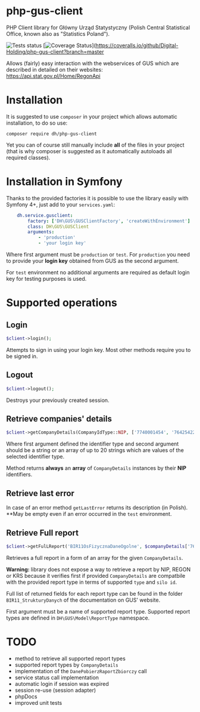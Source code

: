 php-gus-client
==============

PHP Client library for Główny Urząd Statystyczny (Polish Central Statistical Office, known also as "Statistics Poland").

![Tests status](https://github.com/Digital-Holding/php-gus-client/workflows/Build/badge.svg) [![Coverage Status](https://coveralls.io/repos/github/Digital-Holding/php-gus-client/badge.svg?branch=master)](https://coveralls.io/github/Digital-Holding/php-gus-client?branch=master

Allows (fairly) easy interaction with the webservices of GUS which are described in detailed on their websites:
<https://api.stat.gov.pl/Home/RegonApi>

# Installation

It is suggested to use `composer` in your project which allows automatic installation, to do so use:
```
composer require dh/php-gus-client
```

Yet you can of course still manually include **all** of the files in your project (that is why composer is suggested
as it automatically autoloads all required classes).

# Installation in Symfony

Thanks to the provided factories it is possible to use the library easily with Symfony 4+, just add to your `services.yaml`:

```yaml
    dh.service.gusclient:
        factory: ['DH\GUS\GUSClientFactory', 'createWithEnvironment']
        class: DH\GUS\GUSClient
        arguments:
            - 'production'
            - 'your login key'
```

Where first argument must be `production` or `test`. For `production` you need to provide your **login key** obtained from
GUS as the second argument.

For `test` environment no additional arguments are required as default login key for testing purposes is used.

# Supported operations

## Login

```php
$client->login();
```

Attempts to sign in using your login key. Most other methods require you to be signed in.

## Logout

```php
$client->logout();
```

Destroys your previously created session.

## Retrieve companies' details
```php
$client->getCompanyDetails(CompanyIdType::NIP, ['7740001454', '7642542255']);
```

Where first argument defined the identifier type and second argument should be a string or an array of up to 20 strings
which are values of the selected identifier type.

Method returns **always** an **array** of `CompanyDetails` instances by their **NIP** identifiers.

## Retrieve last error

In case of an error method `getLastError` returns its description (in Polish). **May be empty even if an error occurred
in the `test` environment.

## Retrieve Full report

```php
$client->getFulLReport('BIR11OsFizycznaDaneOgolne', $companyDetails['7642542255']);
```

Retrieves a full report in a form of an array for the given `CompanyDetails`.

**Warning:** library does not expose a way to retrieve a report by NIP, REGON or KRS because it verifies first if provided
`CompanyDetails` are compatbile with the provided report type in terms of supported `type` and `silo id`.

Full list of returned fields for each report type can be found in the folder `BIR11_StrukturyDanych` of the documentation
on GUS' website.

First argument must be a name of supported report type. Supported report types are defined in `DH\GUS\Model\ReportType` namespace.

# TODO

* method to retrieve all supported report types
* supported report types by `CompanyDetails`
* implementation of the `DanePobierzRaportZbiorczy` call
* service status call implementation
* automatic login if session was expired
* session re-use (session adapter)
* phpDocs
* improved unit tests